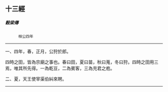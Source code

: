 

## 十三經

##### 穀梁傳
　　　`桓公四年`

* * *

一、四年，春，正月，公狩於郎。

四時之田，皆為宗廟之事也。春曰田，夏曰苗，秋曰蒐，冬曰狩。四時之田用三焉，唯其所先得。一為乾豆，二為賓客，三為充君之庖。

二、夏，天王使宰渠伯糾來聘。

* * *

